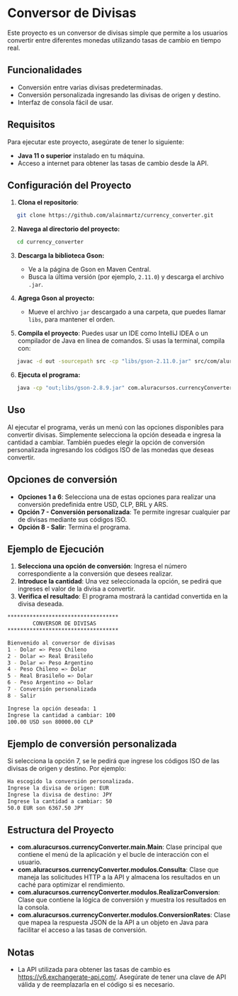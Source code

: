 # Conversor de Divisas

Este proyecto es un conversor de divisas simple que permite a los usuarios convertir entre diferentes monedas utilizando tasas de cambio en tiempo real.

## Funcionalidades

- Conversión entre varias divisas predeterminadas.
- Conversión personalizada ingresando las divisas de origen y destino.
- Interfaz de consola fácil de usar.

## Requisitos

Para ejecutar este proyecto, asegúrate de tener lo siguiente:

- **Java 11 o superior** instalado en tu máquina.
- Acceso a internet para obtener las tasas de cambio desde la API.

## Configuración del Proyecto

1. **Clona el repositorio**:
```bash
   git clone https://github.com/alainmartz/currency_converter.git
```
2. **Navega al directorio del proyecto:**
```bash
   cd currency_converter
```
3. **Descarga la biblioteca Gson:**
   * Ve a la página de Gson en Maven Central.
   * Busca la última versión (por ejemplo, ``2.11.0``) y descarga el archivo ``.jar``.
   
4. **Agrega Gson al proyecto:**
    * Mueve el archivo  `jar` descargado a una carpeta, que puedes llamar `libs`, para mantener el orden.
   
5. **Compila el proyecto**: Puedes usar un IDE como IntelliJ IDEA o un compilador de Java en línea de comandos. 
Si usas la terminal, compila con:
```bash
   javac -d out -sourcepath src -cp "libs/gson-2.11.0.jar" src/com/aluracursos/currencyConverter/main/Main.java

```

6. **Ejecuta el programa:**
```bash
   java -cp "out;libs/gson-2.8.9.jar" com.aluracursos.currencyConverter.main.Main
```

## Uso

Al ejecutar el programa, verás un menú con las opciones disponibles 
para convertir divisas. Simplemente selecciona la opción deseada 
e ingresa la cantidad a cambiar. También puedes elegir la opción de 
conversión personalizada ingresando los códigos ISO de las monedas 
que deseas convertir.

## Opciones de conversión

* **Opciones 1 a 6**: Selecciona una de estas opciones
para realizar una conversión predefinida entre USD, CLP, BRL y ARS.
* **Opción 7 - Conversión personalizada**: Te permite ingresar cualquier par de 
divisas mediante sus códigos ISO.
* **Opción 8 - Salir**: Termina el programa.


## Ejemplo de Ejecución


1. **Selecciona una opción de conversión**: Ingresa el número correspondiente
a la conversión que desees realizar.
2. **Introduce la cantidad**: Una vez seleccionada la opción, se pedirá que ingreses
el valor de la divisa a convertir.
3. **Verifica el resultado**: El programa mostrará la cantidad convertida en la
divisa deseada.


```bash
***********************************
        CONVERSOR DE DIVISAS
***********************************

Bienvenido al conversor de divisas             
1 - Dolar => Peso Chileno
2 - Dolar => Real Brasileño
3 - Dolar => Peso Argentino
4 - Peso Chileno => Dolar
5 - Real Brasileño => Dolar
6 - Peso Argentino => Dolar
7 - Conversión personalizada
8 - Salir

Ingrese la opción deseada: 1
Ingrese la cantidad a cambiar: 100
100.00 USD son 80000.00 CLP
```
## Ejemplo de conversión personalizada

Si selecciona la opción 7, se le pedirá que ingrese los códigos ISO 
de las divisas de origen y destino. Por ejemplo:

```bash
Ha escogido la conversión personalizada.
Ingrese la divisa de origen: EUR
Ingrese la divisa de destino: JPY
Ingrese la cantidad a cambiar: 50
50.0 EUR son 6367.50 JPY
```
## Estructura del Proyecto

* **com.aluracursos.currencyConverter.main.Main**: Clase principal que contiene el menú 
de la aplicación y el bucle de interacción con el usuario.
* **com.aluracursos.currencyConverter.modulos.Consulta**: Clase que maneja las solicitudes 
HTTP a la API y almacena los resultados en un caché para optimizar el rendimiento.
* **com.aluracursos.currencyConverter.modulos.RealizarConversion**: Clase que contiene la 
lógica de conversión y muestra los resultados en la consola.
* **com.aluracursos.currencyConverter.modulos.ConversionRates**: Clase que mapea la respuesta 
JSON de la API a un objeto en Java para facilitar el acceso a las tasas de conversión.

## Notas

*  La API utilizada para obtener las tasas de cambio es https://v6.exchangerate-api.com/. 
Asegúrate de tener una clave de API válida y de reemplazarla en el código si es necesario.